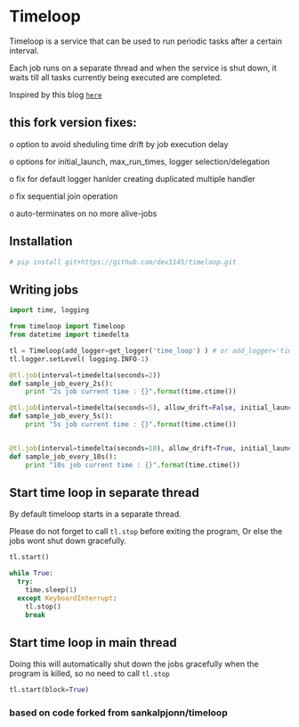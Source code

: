 # Timeloop
Timeloop is a service that can be used to run periodic tasks after a certain interval.

Each job runs on a separate thread and when the service is shut down, it waits till all tasks currently being executed are completed.

Inspired by this blog [`here`](https://www.g-loaded.eu/2016/11/24/how-to-terminate-running-python-threads-using-signals/)

## this fork version fixes:
o option to avoid sheduling time drift by job execution delay

o options for initial_launch, max_run_times, logger selection/delegation

o fix for default logger hanlder creating duplicated multiple handler

o fix sequential join operation 

o auto-terminates on no more alive-jobs

## Installation
```sh
# pip install git+https://github.com/dev1145/timeloop.git
```

## Writing jobs
```python
import time, logging

from timeloop import Timeloop
from datetime import timedelta

tl = Timeloop(add_logger=get_logger('time_loop') ) # or add_logger='time_loop'
tl.logger.setLevel( logging.INFO-1)

@tl.job(interval=timedelta(seconds=2))
def sample_job_every_2s():
    print "2s job current time : {}".format(time.ctime())

@tl.job(interval=timedelta(seconds=5), allow_drift=False, initial_launch=False, max_run_times=None) # with default option values
def sample_job_every_5s():
    print "5s job current time : {}".format(time.ctime())


@tl.job(interval=timedelta(seconds=10), allow_drift=True, initial_launch=True, max_run_times=2)
def sample_job_every_10s():
    print "10s job current time : {}".format(time.ctime())
```

## Start time loop in separate thread
By default timeloop starts in a separate thread.

Please do not forget to call ```tl.stop``` before exiting the program, Or else the jobs wont shut down gracefully.

```python
tl.start()

while True:
  try:
    time.sleep(1)
  except KeyboardInterrupt:
    tl.stop()
    break
```

## Start time loop in main thread
Doing this will automatically shut down the jobs gracefully when the program is killed, so no need to  call ```tl.stop```
```python
tl.start(block=True)
```

### based on code forked from sankalpjonn/timeloop
